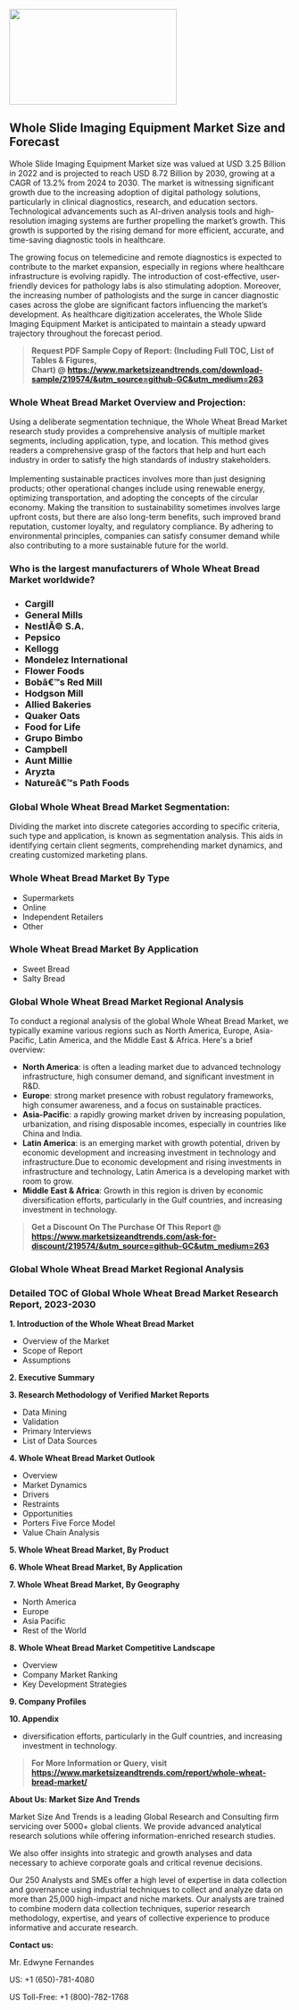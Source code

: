 <p><img class="alignnone size-medium wp-image-20088" src="https://ffe5etoiles.com/wp-content/uploads/2024/12/MST1-300x171.png" alt="" width="300" height="171" /></p><h2>Whole Slide Imaging Equipment Market Size and Forecast</h2><p>Whole Slide Imaging Equipment Market size was valued at USD 3.25 Billion in 2022 and is projected to reach USD 8.72 Billion by 2030, growing at a CAGR of 13.2% from 2024 to 2030. The market is witnessing significant growth due to the increasing adoption of digital pathology solutions, particularly in clinical diagnostics, research, and education sectors. Technological advancements such as AI-driven analysis tools and high-resolution imaging systems are further propelling the market’s growth. This growth is supported by the rising demand for more efficient, accurate, and time-saving diagnostic tools in healthcare.</p><p>The growing focus on telemedicine and remote diagnostics is expected to contribute to the market expansion, especially in regions where healthcare infrastructure is evolving rapidly. The introduction of cost-effective, user-friendly devices for pathology labs is also stimulating adoption. Moreover, the increasing number of pathologists and the surge in cancer diagnostic cases across the globe are significant factors influencing the market’s development. As healthcare digitization accelerates, the Whole Slide Imaging Equipment Market is anticipated to maintain a steady upward trajectory throughout the forecast period.</p></p><blockquote id="" class=""><strong>Request PDF Sample Copy of Report: (Including Full TOC, List of Tables &amp; Figures, Chart)&nbsp;@&nbsp;<strong><a href="https://www.marketsizeandtrends.com/download-sample/219574/&utm_source=github-GC&utm_medium=263" target="_blank">https://www.marketsizeandtrends.com/download-sample/219574/&utm_source=github-GC&utm_medium=263</a></strong></strong></blockquote><h3 id="" class="">Whole Wheat Bread Market&nbsp;Overview and Projection:</h3><p id="" class="">Using a deliberate segmentation technique, the Whole Wheat Bread Market research study provides a comprehensive analysis of multiple market segments, including application, type, and location. This method gives readers a comprehensive grasp of the factors that help and hurt each industry in order to satisfy the high standards of industry stakeholders. <br /> <br />Implementing sustainable practices involves more than just designing products; other operational changes include using renewable energy, optimizing transportation, and adopting the concepts of the circular economy. Making the transition to sustainability sometimes involves large upfront costs, but there are also long-term benefits, such improved brand reputation, customer loyalty, and regulatory compliance. By adhering to environmental principles, companies can satisfy consumer demand while also contributing to a more sustainable future for the world.</p><h3 id="" class="">Who is the largest manufacturers of&nbsp;Whole Wheat Bread Market worldwide?</h3><h3 class=""><p><ul><li>Cargill </li><li> General Mills </li><li> NestlÃ© S.A. </li><li> Pepsico </li><li> Kellogg </li><li> Mondelez International </li><li> Flower Foods </li><li> Bobâ€™s Red Mill </li><li> Hodgson Mill </li><li> Allied Bakeries </li><li> Quaker Oats </li><li> Food for Life </li><li> Grupo Bimbo </li><li> Campbell </li><li> Aunt Millie </li><li> Aryzta </li><li> Natureâ€™s Path Foods</li></ul></p></h3><h3 id="" class="">Global&nbsp;Whole Wheat Bread Market Segmentation:</h3><p id="" class="">Dividing the market into discrete categories according to specific criteria, such type and application, is known as segmentation analysis. This aids in identifying certain client segments, comprehending market dynamics, and creating customized marketing plans.</p><h3 id="" class="">Whole Wheat Bread Market&nbsp;By Type</h3><p><p><ul><li>Supermarkets</li><li> Online</li><li> Independent Retailers</li><li> Other</p></li></ul></p></p><h3 id="" class="">Whole Wheat Bread Market&nbsp;By Application</h3><p class=""><p><ul><li>Sweet Bread</li><li> Salty Bread</li></ul></p></p><h3 id="" class="">Global Whole Wheat Bread Market Regional Analysis</h3><p id="" class="">To conduct a regional analysis of the global Whole Wheat Bread Market, we typically examine various regions such as North America, Europe, Asia-Pacific, Latin America, and the Middle East &amp; Africa. Here's a brief overview:</p><ul><li><strong>North America</strong>: is often a leading market due to advanced technology infrastructure, high consumer demand, and significant investment in R&amp;D.</li><li><strong>Europe</strong>: strong market presence with robust regulatory frameworks, high consumer awareness, and a focus on sustainable practices.</li><li><strong>Asia-Pacific</strong>: a rapidly growing market driven by increasing population, urbanization, and rising disposable incomes, especially in countries like China and India.</li><li><strong>Latin America</strong>: is an emerging market with growth potential, driven by economic development and increasing investment in technology and infrastructure.Due to economic development and rising investments in infrastructure and technology, Latin America is a developing market with room to grow.</li><li><strong>Middle East &amp; Africa</strong>: Growth in this region is driven by economic diversification efforts, particularly in the Gulf countries, and increasing investment in technology.</li></ul><blockquote id="" class=""><strong>Get a Discount On The Purchase Of This Report @ <strong><a href="https://www.marketsizeandtrends.com/ask-for-discount/219574/&utm_source=github-GC&utm_medium=263" target="_blank">https://www.marketsizeandtrends.com/ask-for-discount/219574/&utm_source=github-GC&utm_medium=263</a></strong></strong></blockquote><h3 id="" class="">Global Whole Wheat Bread Market Regional Analysis</h3><h3 id="" class="">Detailed TOC of Global Whole Wheat Bread Market Research Report, 2023-2030</h3><p id="" class=""><strong>1. Introduction of the Whole Wheat Bread Market</strong></p><ul><li>Overview of the Market</li><li>Scope of Report</li><li>Assumptions</li></ul><p id="" class=""><strong>2. Executive Summary</strong></p><p id="" class=""><strong>3. Research Methodology of Verified Market Reports</strong></p><ul><li>Data Mining</li><li>Validation</li><li>Primary Interviews</li><li>List of Data Sources</li></ul><p id="" class=""><strong>4. Whole Wheat Bread Market Outlook</strong></p><ul><li>Overview</li><li>Market Dynamics</li><li>Drivers</li><li>Restraints</li><li>Opportunities</li><li>Porters Five Force Model</li><li>Value Chain Analysis</li></ul><p id="" class=""><strong>5. Whole Wheat Bread Market, By Product</strong></p><p id="" class=""><strong>6. Whole Wheat Bread Market, By Application</strong></p><p id="" class=""><strong>7. Whole Wheat Bread Market, By Geography</strong></p><ul><li>North America</li><li>Europe</li><li>Asia Pacific</li><li>Rest of the World</li></ul><p id="" class=""><strong>8. Whole Wheat Bread Market Competitive Landscape</strong></p><ul><li>Overview</li><li>Company Market Ranking</li><li>Key Development Strategies</li></ul><p id="" class=""><strong>9. Company Profiles</strong></p><p id="" class=""><strong>10. Appendix</strong></p><ul><li>diversification efforts, particularly in the Gulf countries, and increasing investment in technology.</li></ul><blockquote id="" class=""><strong>For More Information or Query, visit <strong><strong><a href="https://www.marketsizeandtrends.com/report/whole-wheat-bread-market/" target="_blank">https://www.marketsizeandtrends.com/report/whole-wheat-bread-market/</a></strong></strong></strong></blockquote><p id="" class=""><strong>About Us: Market Size And Trends</strong></p><p id="" class="">Market Size And Trends is a leading Global Research and Consulting firm servicing over 5000+ global clients. We provide advanced analytical research solutions while offering information-enriched research studies.</p><p id="" class="">We also offer insights into strategic and growth analyses and data necessary to achieve corporate goals and critical revenue decisions.</p><p id="" class="">Our 250 Analysts and SMEs offer a high level of expertise in data collection and governance using industrial techniques to collect and analyze data on more than 25,000 high-impact and niche markets. Our analysts are trained to combine modern data collection techniques, superior research methodology, expertise, and years of collective experience to produce informative and accurate research.</p><p id="" class=""><strong>Contact us:</strong></p><p id="" class="">Mr. Edwyne Fernandes</p><p id="" class="">US: +1 (650)-781-4080</p><p id="" class="">US Toll-Free: +1 (800)-782-1768</p>

